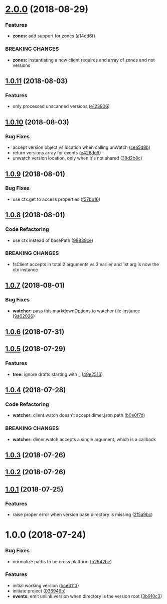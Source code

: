 <a name="2.0.0"></a>
# [2.0.0](https://github.com/dimerapp/fs-client/compare/v1.0.11...v2.0.0) (2018-08-29)


### Features

* **zones:** add support for zones ([a14ed6f](https://github.com/dimerapp/fs-client/commit/a14ed6f))


### BREAKING CHANGES

* **zones:** instantiating a new client requires and array of zones and not versions



<a name="1.0.11"></a>
## [1.0.11](https://github.com/dimerapp/fs-client/compare/v1.0.10...v1.0.11) (2018-08-03)


### Features

* only processed unscanned versions ([e123906](https://github.com/dimerapp/fs-client/commit/e123906))



<a name="1.0.10"></a>
## [1.0.10](https://github.com/dimerapp/fs-client/compare/v1.0.9...v1.0.10) (2018-08-03)


### Bug Fixes

* accept version object vs location when calling unWatch ([cea5d8b](https://github.com/dimerapp/fs-client/commit/cea5d8b))
* return versions array for events ([e428de9](https://github.com/dimerapp/fs-client/commit/e428de9))
* unwatch version location, only when it's not shared ([38d2b8c](https://github.com/dimerapp/fs-client/commit/38d2b8c))



<a name="1.0.9"></a>
## [1.0.9](https://github.com/dimerapp/fs-client/compare/v1.0.8...v1.0.9) (2018-08-01)


### Bug Fixes

* use ctx.get to access properties ([f57bb16](https://github.com/dimerapp/fs-client/commit/f57bb16))



<a name="1.0.8"></a>
## [1.0.8](https://github.com/dimerapp/fs-client/compare/v1.0.7...v1.0.8) (2018-08-01)


### Code Refactoring

* use ctx instead of basePath ([98839ce](https://github.com/dimerapp/fs-client/commit/98839ce))


### BREAKING CHANGES

* fsClient accepts in total 2 arguments vs 3 earlier and 1st arg is now the ctx
instance



<a name="1.0.7"></a>
## [1.0.7](https://github.com/dimerapp/fs-client/compare/v1.0.6...v1.0.7) (2018-08-01)


### Bug Fixes

* **watcher:** pass this.markdownOptions to watcher file instance ([9a02026](https://github.com/dimerapp/fs-client/commit/9a02026))



<a name="1.0.6"></a>
## [1.0.6](https://github.com/dimerapp/fs-client/compare/v1.0.5...v1.0.6) (2018-07-31)



<a name="1.0.5"></a>
## [1.0.5](https://github.com/dimerapp/fs-client/compare/v1.0.4...v1.0.5) (2018-07-29)


### Features

* **tree:** ignore drafts starting with _ ([49e2516](https://github.com/dimerapp/fs-client/commit/49e2516))



<a name="1.0.4"></a>
## [1.0.4](https://github.com/dimerapp/fs-client/compare/v1.0.3...v1.0.4) (2018-07-28)


### Code Refactoring

* **watcher:** client.watch doesn't accept dimer.json path ([b0e0f7d](https://github.com/dimerapp/fs-client/commit/b0e0f7d))


### BREAKING CHANGES

* **watcher:** dimer.watch accepts a single argument, which is a callback



<a name="1.0.3"></a>
## [1.0.3](https://github.com/dimerapp/fs-client/compare/v1.0.2...v1.0.3) (2018-07-26)



<a name="1.0.2"></a>
## [1.0.2](https://github.com/dimerapp/fs-client/compare/v1.0.1...v1.0.2) (2018-07-26)



<a name="1.0.1"></a>
## [1.0.1](https://github.com/dimerapp/fs-client/compare/v1.0.0...v1.0.1) (2018-07-25)


### Features

* raise proper error when version base directory is missing ([2f5a9bc](https://github.com/dimerapp/fs-client/commit/2f5a9bc))



<a name="1.0.0"></a>
# 1.0.0 (2018-07-24)


### Bug Fixes

* normalize paths to be cross platform ([b2642be](https://github.com/dimerapp/fs-client/commit/b2642be))


### Features

* initial working version ([bce6113](https://github.com/dimerapp/fs-client/commit/bce6113))
* initiate project ([036949b](https://github.com/dimerapp/fs-client/commit/036949b))
* **events:** emit unlink:version when directory is the version root ([3b910c3](https://github.com/dimerapp/fs-client/commit/3b910c3))



